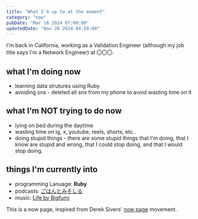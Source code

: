 ```yaml
---
title: "What I'm up to at the moment"
category: "now"
pubDate: "Mar 18 2024 07:00:00"
updatedDate: "Nov 20 2024 04:50:00"
---
```


I'm back in California, working as a Validation Engineer (although my job title says I'm a Network Engineer) at 〇〇〇.


## what I'm doing now
- learning data strutures using Ruby
- avoiding sns - deleted all sns from my phone to avoid wasting time on it

## what I'm NOT trying to do now
- lying on bed during the daytime
- wasting time on ig, x, youtube, reels, shorts, etc..
- doing stupid things - there are some stupid things that I'm doing, that I know are stupid and wrong, that I could stop doing, and that I would stop doing.

## things I'm currently into

- programming Lanuage: **Ruby**
- podcasts: [ごはんとみそしる](https://open.spotify.com/show/46J6Jruc0YVEdlvth5qEXq?si=3f743db59d074ce0)
- music: [Life by Bigfumi](https://open.spotify.com/track/2swi9DnsLXpiX2PYEHdLRr?si=a10341a92e814efe)


This is a now page, inspired from Derek Sivers' [now page](https://nownownow.com/about) movement.
